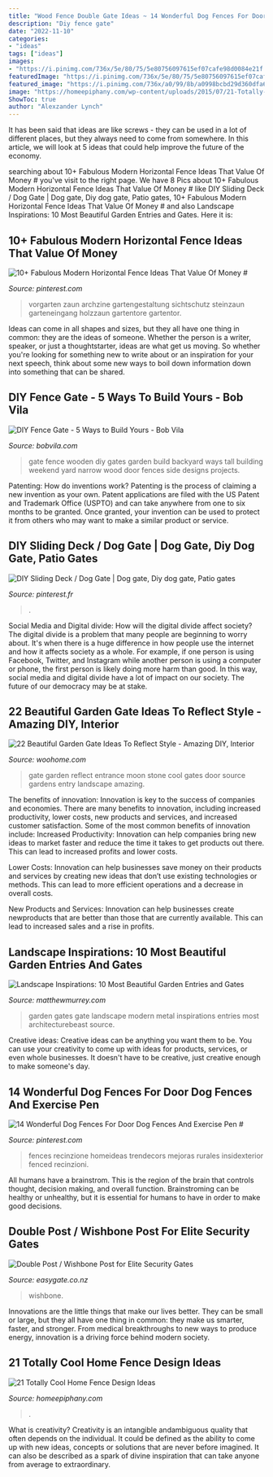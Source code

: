 ```yaml
---
title: "Wood Fence Double Gate Ideas ~ 14 Wonderful Dog Fences For Door Dog Fences And Exercise Pen #"
description: "Diy fence gate"
date: "2022-11-10"
categories:
- "ideas"
tags: ["ideas"]
images:
- "https://i.pinimg.com/736x/5e/80/75/5e80756097615ef07cafe98d0084e21f.jpg"
featuredImage: "https://i.pinimg.com/736x/5e/80/75/5e80756097615ef07cafe98d0084e21f.jpg"
featured_image: "https://i.pinimg.com/736x/a0/99/8b/a0998bcbd29d360dfa6715b360893dd1.jpg"
image: "https://homeepiphany.com/wp-content/uploads/2015/07/21-Totally-Cool-Home-Fence-Design-Ideas-2.jpg"
ShowToc: true
author: "Alexzander Lynch"
---
```



It has been said that ideas are like screws - they can be used in a lot of different places, but they always need to come from somewhere. In this article, we will look at 5 ideas that could help improve the future of the economy.

	

		
searching about 10+ Fabulous Modern Horizontal Fence Ideas That Value Of Money # you've visit to the right page. We have 8 Pics about 10+ Fabulous Modern Horizontal Fence Ideas That Value Of Money # like DIY Sliding Deck / Dog Gate | Dog gate, Diy dog gate, Patio gates, 10+ Fabulous Modern Horizontal Fence Ideas That Value Of Money # and also Landscape Inspirations: 10 Most Beautiful Garden Entries and Gates. Here it is:
		
    
## 10+ Fabulous Modern Horizontal Fence Ideas That Value Of Money #

<img loading=lazy src="https://i.pinimg.com/736x/a0/99/8b/a0998bcbd29d360dfa6715b360893dd1.jpg" onerror="this.onerror=null;this.src='https://tse2.mm.bing.net/th?id=OIP.Kgi5sitb6sz8TGKa-s8-ggHaJ3&amp;pid=15.1';" alt="10+ Fabulous Modern Horizontal Fence Ideas That Value Of Money #">

_Source: pinterest.com_

>vorgarten zaun archzine gartengestaltung sichtschutz steinzaun garteneingang holzzaun gartentore gartentor. 

	

Ideas can come in all shapes and sizes, but they all have one thing in common: they are the ideas of someone. Whether the person is a writer, speaker, or just a thoughtstarter, ideas are what get us moving. So whether you're looking for something new to write about or an inspiration for your next speech, think about some new ways to boil down information down into something that can be shared.

    
## DIY Fence Gate - 5 Ways To Build Yours - Bob Vila

<img loading=lazy src="https://s3-production.bobvila.com/articles/wp-content/uploads/2016/03/Tall_Wooden_Door_Gate_BlackAndDecker.jpg" onerror="this.onerror=null;this.src='https://tse3.mm.bing.net/th?id=OIP.bhofWOu3dUD3aATO-kxviAHaJw&amp;pid=15.1';" alt="DIY Fence Gate - 5 Ways to Build Yours - Bob Vila">

_Source: bobvila.com_

>gate fence wooden diy gates garden build backyard ways tall building weekend yard narrow wood door fences side designs projects. 

	

Patenting: How do inventions work?
Patenting is the process of claiming a new invention as your own. Patent applications are filed with the US Patent and Trademark Office (USPTO) and can take anywhere from one to six months to be granted. Once granted, your invention can be used to protect it from others who may want to make a similar product or service.

    
## DIY Sliding Deck / Dog Gate | Dog Gate, Diy Dog Gate, Patio Gates

<img loading=lazy src="https://i.pinimg.com/736x/f7/25/e5/f725e5414e8692813dca3b2005ea16bb.jpg" onerror="this.onerror=null;this.src='https://tse2.mm.bing.net/th?id=OIP.D6lGBB8CaDEX6fb0bNO7jwHaEO&amp;pid=15.1';" alt="DIY Sliding Deck / Dog Gate | Dog gate, Diy dog gate, Patio gates">

_Source: pinterest.fr_

>. 

	

Social Media and Digital divide: How will the digital divide affect society?
The digital divide is a problem that many people are beginning to worry about. It's when there is a huge difference in how people use the internet and how it affects society as a whole. For example, if one person is using Facebook, Twitter, and Instagram while another person is using a computer or phone, the first person is likely doing more harm than good. In this way, social media and digital divide have a lot of impact on our society. The future of our democracy may be at stake.

    
## 22 Beautiful Garden Gate Ideas To Reflect Style - Amazing DIY, Interior

<img loading=lazy src="http://www.woohome.com/wp-content/uploads/2014/03/garden-gate-12.jpg" onerror="this.onerror=null;this.src='https://tse2.mm.bing.net/th?id=OIP.W8hQ_LGzUJ7DtbTDIOPoAQHaLF&amp;pid=15.1';" alt="22 Beautiful Garden Gate Ideas To Reflect Style - Amazing DIY, Interior">

_Source: woohome.com_

>gate garden reflect entrance moon stone cool gates door source gardens entry landscape amazing. 

	

The benefits of innovation:
Innovation is key to the success of companies and economies. There are many benefits to innovation, including increased productivity, lower costs, new products and services, and increased customer satisfaction. Some of the most common benefits of innovation include: 
Increased Productivity: Innovation can help companies bring new ideas to market faster and reduce the time it takes to get products out there. This can lead to increased profits and lower costs. 

Lower Costs: Innovation can help businesses save money on their products and services by creating new ideas that don’t use existing technologies or methods. This can lead to more efficient operations and a decrease in overall costs. 

New Products and Services: Innovation can help businesses create newproducts that are better than those that are currently available. This can lead to increased sales and a rise in profits.

    
## Landscape Inspirations: 10 Most Beautiful Garden Entries And Gates

<img loading=lazy src="http://matthewmurrey.com/wp-content/uploads/2015/05/ExpensiveLife.jpg" onerror="this.onerror=null;this.src='https://tse4.mm.bing.net/th?id=OIP.B9OVu1jLoADYiEfhJxUebQHaLJ&amp;pid=15.1';" alt="Landscape Inspirations: 10 Most Beautiful Garden Entries and Gates">

_Source: matthewmurrey.com_

>garden gates gate landscape modern metal inspirations entries most architecturebeast source. 

	

Creative ideas:
Creative ideas can be anything you want them to be. You can use your creativity to come up with ideas for products, services, or even whole businesses. It doesn't have to be creative, just creative enough to make someone's day.

    
## 14 Wonderful Dog Fences For Door Dog Fences And Exercise Pen #

<img loading=lazy src="https://i.pinimg.com/736x/5e/80/75/5e80756097615ef07cafe98d0084e21f.jpg" onerror="this.onerror=null;this.src='https://tse2.mm.bing.net/th?id=OIP.Yk9PORmvoxo83VBk8y_2pwHaFj&amp;pid=15.1';" alt="14 Wonderful Dog Fences For Door Dog Fences And Exercise Pen #">

_Source: pinterest.com_

>fences recinzione homeideas trendecors mejoras rurales insidexterior fenced recinzioni. 

	

All humans have a brainstrom. This is the region of the brain that controls thought, decision making, and overall function. Brainstroming can be healthy or unhealthy, but it is essential for humans to have in order to make good decisions.

    
## Double Post / Wishbone Post For Elite Security Gates

<img loading=lazy src="https://cdn-asset-mel-1.airsquare.com/easygate/managed/image/product/3760B456-F5A3-4BD5-BCDDCCEABE9E0473-detail-large.jpg" onerror="this.onerror=null;this.src='https://tse3.mm.bing.net/th?id=OIP.NKHnJeZ7EKjddn6KYDh3jAHaJ4&amp;pid=15.1';" alt="Double Post / Wishbone Post for Elite Security Gates">

_Source: easygate.co.nz_

>wishbone. 

	

Innovations are the little things that make our lives better. They can be small or large, but they all have one thing in common: they make us smarter, faster, and stronger. From medical breakthroughs to new ways to produce energy, innovation is a driving force behind modern society.

    
## 21 Totally Cool Home Fence Design Ideas

<img loading=lazy src="https://homeepiphany.com/wp-content/uploads/2015/07/21-Totally-Cool-Home-Fence-Design-Ideas-2.jpg" onerror="this.onerror=null;this.src='https://tse4.mm.bing.net/th?id=OIP.zGmVp4TUSuyzpfsz1wWEJQHaFj&amp;pid=15.1';" alt="21 Totally Cool Home Fence Design Ideas">

_Source: homeepiphany.com_

>. 

	

What is creativity?
Creativity is an intangible andambiguous quality that often depends on the individual. It could be defined as the ability to come up with new ideas, concepts or solutions that are never before imagined. It can also be described as a spark of divine inspiration that can take anyone from average to extraordinary.


